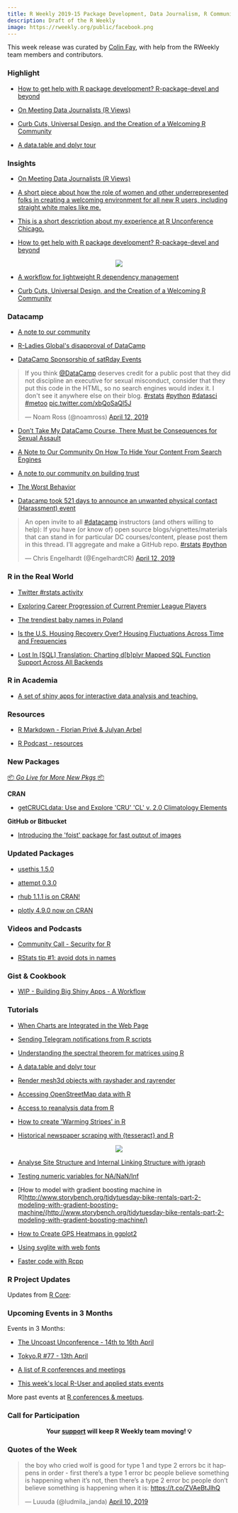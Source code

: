 ```yaml
---
title: R Weekly 2019-15 Package Development, Data Journalism, R Community
description: Draft of the R Weekly
image: https://rweekly.org/public/facebook.png
---
```


This week release was curated by [Colin Fay](https://twitter.com/_colinfay), with help from the RWeekly team members and contributors. 

###  Highlight

+ [How to get help with R package development? R-package-devel and beyond](https://blog.r-hub.io/2019/04/11/r-package-devel/)

+ [On Meeting Data Journalists (R Views)](https://rviews.rstudio.com/2019/04/08/some-impressions-from-ire-car-2019/)

+ [Curb Cuts, Universal Design, and the Creation of a Welcoming R Community](https://rfortherestofus.com/2019/04/curb-cuts-universal-design-welcoming-r-community/)

+ [A data.table and dplyr tour](https://atrebas.github.io/post/2019-03-03-datatable-dplyr/)


### Insights

+ [On Meeting Data Journalists (R Views)](https://rviews.rstudio.com/2019/04/08/some-impressions-from-ire-car-2019/)

+ [A short piece about how the role of women and other underrepresented folks in creating a welcoming environment for all new R users, including straight white males like me.](https://rfortherestofus.com/2019/04/curb-cuts-universal-design-welcoming-r-community/)

+ [This is a short description about my experience at R Unconference Chicago. ](http://www.thinkingondata.com/my-experience-at-r-unconference-chicago-2019/)

+ [How to get help with R package development? R-package-devel and beyond](https://blog.r-hub.io/2019/04/11/r-package-devel/)

<picture>
    <div align = "center"><img src ="https://blog.r-hub.io/2019-04-11-r-pkg-devel/topics20-1.png"></div>
</picture>

+ [A workflow for lightweight R dependency management](https://milesmcbain.xyz/packrat-lite/)

+ [Curb Cuts, Universal Design, and the Creation of a Welcoming R Community](https://rfortherestofus.com/2019/04/curb-cuts-universal-design-welcoming-r-community/)

### Datacamp

+ [A note to our community](https://www.datacamp.com/community/blog/note-to-our-community)

+ [R-Ladies Global's disapproval of DataCamp](https://blog.rladies.org/post/statement-about-datacamp/)

+ [DataCamp Sponsorship of satRday Events](https://satrdays.org/blog/2019/04/14/datacamp-sponsorship/)

<blockquote class="twitter-tweet"><p lang="en" dir="ltr">If you think <a href="https://twitter.com/DataCamp?ref_src=twsrc%5Etfw">@DataCamp</a> deserves credit for a public post that they did not discipline an executive for sexual misconduct, consider that they put this code in the HTML, so no search engines would index it. I don&#39;t see it anywhere else on their blog. <a href="https://twitter.com/hashtag/rstats?src=hash&amp;ref_src=twsrc%5Etfw">#rstats</a> <a href="https://twitter.com/hashtag/python?src=hash&amp;ref_src=twsrc%5Etfw">#python</a> <a href="https://twitter.com/hashtag/datasci?src=hash&amp;ref_src=twsrc%5Etfw">#datasci</a> <a href="https://twitter.com/hashtag/metoo?src=hash&amp;ref_src=twsrc%5Etfw">#metoo</a> <a href="https://t.co/xbQoSaQl5J">pic.twitter.com/xbQoSaQl5J</a></p>&mdash; Noam Ross (@noamross) <a href="https://twitter.com/noamross/status/1116709899159916544?ref_src=twsrc%5Etfw">April 12, 2019</a></blockquote> 

+ [Don’t Take My DataCamp Course, There Must be Consequences for Sexual Assault](https://noamross.github.io/datacamp-sexual-assault/)

+ [A Note to Our Community On How To Hide Your Content From Search Engines](https://rud.is/b/2019/04/12/a-note-to-our-community-on-how-to-hide-your-content-from-search-engines/)

+ [A note to our community on building trust](https://dhavide.github.io/a-note-to-our-commuity-on-building-trust.html)

+ [The Worst Behavior](http://third-bit.com/2019/04/05/the-worst-behavior.html)

+ [Datacamp took 521 days to announce an unwanted physical contact (Harassment) event](https://www.reddit.com/r/rstats/comments/barrcd/datacamp_took_521_days_to_announce_an_unwanted/)

<blockquote class="twitter-tweet"><p lang="en" dir="ltr">An open invite to all <a href="https://twitter.com/hashtag/datacamp?src=hash&amp;ref_src=twsrc%5Etfw">#datacamp</a> instructors (and others willing to help): If you have (or know of) open source blogs/vignettes/materials that can stand in for particular DC courses/content, please post them in this thread. I’ll aggregate and make a GitHub repo. <a href="https://twitter.com/hashtag/rstats?src=hash&amp;ref_src=twsrc%5Etfw">#rstats</a> <a href="https://twitter.com/hashtag/python?src=hash&amp;ref_src=twsrc%5Etfw">#python</a></p>&mdash; Chris Engelhardt (@EngelhardtCR) <a href="https://twitter.com/EngelhardtCR/status/1116743032492253185?ref_src=twsrc%5Etfw">April 12, 2019</a></blockquote> 

### R in the Real World


+ [Twitter #rstats activity](https://coolbutuseless.github.io/2019/04/09/twitter-rstats-activity/)

+ [Exploring Career Progression of Current Premier League Players](https://wiscostret.wordpress.com/2019/03/28/pl-career-progression/)

+ [The trendiest baby names in Poland](https://olgamie.github.io/2019/04/10/the-trendiest-baby-names-in-poland/)

+ [Is the U.S. Housing Recovery Over? Housing Fluctuations Across Time and Frequencies](http://lenkiefer.com/2019/04/11/is-the-u-s-housing-recovery-over-housing-fluctuations-across-time-and-frequencies/)

+ [Lost In [SQL] Translation: Charting d[b]plyr Mapped SQL Function Support Across All Backends](https://rud.is/b/2019/04/10/lost-in-sql-translation-charting-dbplyr-mapped-sql-function-support-across-all-backends/)


###  R in Academia

+ [A set of shiny apps for interactive data analysis and teaching. ](https://blog.rsquaredacademy.com/shiny-apps/)

###  Resources

+ [R Markdown - Florian Privé & Julyan Arbel](https://privefl.github.io/R-presentation/rmarkdown#1)

+ [R Podcast - resources](https://r-podcast.org/resources/)

###  New Packages

<p class="added-hostname"><a href="https://rweekly.org/live" target="_blank" class="externalLink">📦 <i>Go Live for More New Pkgs</i> 📦</a></p>

**CRAN**

+ [getCRUCLdata: Use and Explore 'CRU' 'CL' v. 2.0 Climatology Elements](https://cran.r-project.org/web/packages/getCRUCLdata/index.html)


**GitHub or Bitbucket**

+ [Introducing the 'foist' package for fast output of images](https://coolbutuseless.github.io/2019/04/11/introducing-the-foist-package-for-fast-output-of-images/)

### Updated Packages

+ [usethis 1.5.0](https://www.tidyverse.org/articles/2019/04/usethis-1.5.0/)

+ [attempt 0.3.0](https://colinfay.me/attempt-0-3-0/)

+ [rhub 1.1.1 is on CRAN!](https://blog.r-hub.io/2019/04/08/rhub-1.1.1/)

+ [plotly 4.9.0 now on CRAN](https://blog.cpsievert.me/2019/04/11/plotly-4-9-0-now-on-cran/)


###  Videos and Podcasts

+ [Community Call - Security for R](https://ropensci.org/blog/2019/04/09/commcall-may2019/)

+ [RStats tip #1: avoid dots in names](https://www.youtube.com/watch?v=IoWDQ6rx6yA)

### Gist & Cookbook

+ [WIP - Building Big Shiny Apps - A Workflow](https://thinkr-open.github.io/building-shiny-apps-workflow/)


###  Tutorials

+ [When Charts are Integrated in the Web Page](http://jkunst.com/blog/posts/2019-04-08-when-charts-are-integrated-in-the-web-page/)

+ [Sending Telegram notifications from R scripts](https://eugejoh.netlify.com/post/tg-notifications-r/)

+ [Understanding the spectral theorem for matrices using R](https://juanitorduz.github.io/the-spectral-theorem-for-matrices/)

+ [A data.table and dplyr tour](https://atrebas.github.io/post/2019-03-03-datatable-dplyr/)


+ [Render mesh3d objects with rayshader and rayrender](https://statnmap.com/2019-04-02-mesh3d-rayshader-and-rayrender/)

+ [Accessing OpenStreetMap data with R](https://dominicroye.github.io/en/2018/accessing-openstreetmap-data-with-r/)

+ [Access to 
reanalysis data from R](https://dominicroye.github.io/en/2018/access-to-climate-reanalysis-data-from-r/)

+ [How to create 'Warming Stripes' in R](https://dominicroye.github.io/en/2018/how-to-create-warming-stripes-in-r/)

+ [Historical newspaper scraping with {tesseract} and R](https://www.brodrigues.co/blog/2019-04-07-historical_newspaper_scraping_tesseract/)

<picture>
<div align = "center"><img src = "https://d33wubrfki0l68.cloudfront.net/e4f6ef0cdeb1cc2ae61b5e5d67c5274aab6f2552/001c7/blog/2019-04-07-historical_newspaper_scraping_tesseract_files/figure-html/unnamed-chunk-9-1.png"></div>
</picture>

+ [Analyse Site Structure and Internal Linking Structure with igraph](https://lucidmanager.org/analyse-site-structure/)

+ [Testing numeric variables for NA/NaN/Inf](https://statisticaloddsandends.wordpress.com/2019/04/09/testing-numeric-variables-for-na-nan-inf/)

+ [How to model with gradient boosting machine in R]http://www.storybench.org/tidytuesday-bike-rentals-part-2-modeling-with-gradient-boosting-machine/(http://www.storybench.org/tidytuesday-bike-rentals-part-2-modeling-with-gradient-boosting-machine/)

+ [How to Create GPS Heatmaps in ggplot2](https://link.medium.com/YpaLsaKLPV)

+ [Using svglite with web fonts](http://freerangestats.info/blog/2019/04/07/fonts-and-stuff)

+ [Faster code with Rcpp](https://mikewk.com/post/2019-04-10-faster-code-with-rcpp/)

<!--<div class="post-more-begi
n></div><div class="post-more-end"></div>-->

###  R Project Updates

Updates from [R Core](http://developer.r-project.org/blosxom.cgi/R-devel/NEWS):

###  Upcoming Events in 3 Months

Events in 3 Months:

+ [The Uncoast Unconference - 14th to 16th April](http://uuconf.rbind.io/)

+ [Tokyo.R #77 - 13th April](https://tokyor.connpass.com/event/125793/)

+ [A list of R conferences and meetings](https://jumpingrivers.github.io/meetingsR/events.html)

+ [This week's local R-User and applied stats events](https://community.rstudio.com/c/irl)

More past events at [R conferences & meetups](https://conf.rweekly.org).


###  Call for Participation


<p class="hide-support added-hostname support-rweekly" style="text-align: center;font-weight: bold;">Your <a class="non-visited externalLink" href="https://www.patreon.com/rweekly" onclick="pas(this)">support</a> will keep R Weekly team moving! 💡</p>

###  Quotes of the Week

<blockquote class="twitter-tweet" data-conversation="none"><p lang="en" dir="ltr">the boy who cried wolf is good for type 1 and type 2 errors bc it happens in order - first there’s a type 1 error bc people believe something is happening when it’s not, then there’s a type 2 error bc people don’t believe something is happening when it is: <a href="https://t.co/ZVAeBtJlhQ">https://t.co/ZVAeBtJlhQ</a></p>&mdash; Luuuda (@ludmila_janda) <a href="https://twitter.com/ludmila_janda/status/1116015559592820737?ref_src=twsrc%5Etfw">April 10, 2019</a></blockquote>
